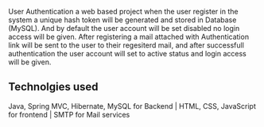 User Authentication a web based project when the user register in the system a unique hash token will be generated and stored in Database (MySQL). And by default
the user account will be set disabled no login access will be given. After registering a mail attached with Authentication link will be sent to the user to their regesiterd mail, and 
after successfull authentication the user account will set to active status and login access will be given.

Technolgies used
----------------
Java, Spring MVC, Hibernate, MySQL for Backend | 
HTML, CSS, JavaScript for frontend | 
SMTP for Mail services
